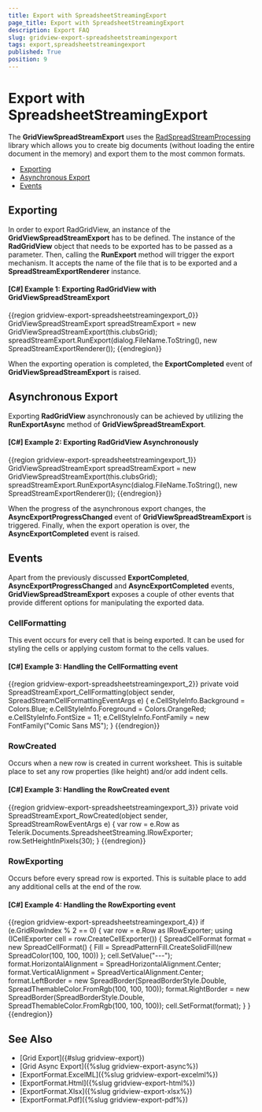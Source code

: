 ```yaml
---
title: Export with SpreadsheetStreamingExport
page_title: Export with SpreadsheetStreamingExport
description: Export FAQ
slug: gridview-export-spreadsheetstreamingexport
tags: export,spreadsheetstreamingexport
published: True
position: 9
---
```


# Export with SpreadsheetStreamingExport

The __GridViewSpreadStreamExport__ uses the [RadSpreadStreamProcessing](https://docs.telerik.com/devtools/document-processing/libraries/radspreadstreamprocessing/overview) library which allows you to create big documents (without loading the entire document in the memory) and export them to the most common formats. 

* [Exporting](#exporting)
* [Asynchronous Export](#asynchronous-export)
* [Events](#events)

## Exporting

In order to export RadGridView, an instance of the __GridViewSpreadStreamExport__ has to be defined. The instance of the __RadGridView__ object that needs to be exported has to be passed as a parameter. Then, calling the __RunExport__ method will trigger the export mechanism. It accepts the name of the file that is to be exported and a __SpreadStreamExportRenderer__ instance.

#### __[C#] Example 1: Exporting RadGridView with GridViewSpreadStreamExport__
{{region gridview-export-spreadsheetstreamingexport_0}}
	GridViewSpreadStreamExport spreadStreamExport = new GridViewSpreadStreamExport(this.clubsGrid);
	spreadStreamExport.RunExport(dialog.FileName.ToString(), new SpreadStreamExportRenderer());
{{endregion}}

When the exporting operation is completed, the __ExportCompleted__ event of __GridViewSpreadStreamExport__ is raised.

## Asynchronous Export

Exporting __RadGridView__ asynchronously can be achieved by utilizing the __RunExportAsync__ method of __GridViewSpreadStreamExport__. 

#### __[C#] Example 2: Exporting RadGridView Asynchronously__
{{region gridview-export-spreadsheetstreamingexport_1}}
	GridViewSpreadStreamExport spreadStreamExport = new GridViewSpreadStreamExport(this.clubsGrid);
	spreadStreamExport.RunExportAsync(dialog.FileName.ToString(), new SpreadStreamExportRenderer());
{{endregion}}

When the progress of the asynchronous export changes, the __AsyncExportProgressChanged__ event of __GridViewSpreadStreamExport__ is triggered. Finally, when the export operation is over, the __AsyncExportCompleted__ event is raised.

## Events

Apart from the previously discussed __ExportCompleted__, __AsyncExportProgressChanged__ and __AsyncExportCompleted__ events, __GridViewSpreadStreamExport__ exposes a couple of other events that provide different options for manipulating the exported data.

### CellFormatting

This event occurs for every cell that is being exported. It can be used for styling the cells or applying custom format to the cells values.

#### __[C#] Example 3: Handling the CellFormatting event__
{{region gridview-export-spreadsheetstreamingexport_2}}
	 private void SpreadStreamExport_CellFormatting(object sender, SpreadStreamCellFormattingEventArgs e)
		{
			e.CellStyleInfo.Background = Colors.Blue;
			e.CellStyleInfo.Foreground = Colors.OrangeRed;
			e.CellStyleInfo.FontSize = 11;
			e.CellStyleInfo.FontFamily = new FontFamily("Comic Sans MS");
		}
{{endregion}}

### RowCreated

Occurs when a new row is created in current worksheet. This is suitable place to set any row properties (like height) and/or add indent cells.

#### __[C#] Example 3: Handling the RowCreated event__
{{region gridview-export-spreadsheetstreamingexport_3}}
	 private void SpreadStreamExport_RowCreated(object sender, SpreadStreamRowEventArgs e)
        {
            var row = e.Row as Telerik.Documents.SpreadsheetStreaming.IRowExporter;
            row.SetHeightInPixels(30);
        }
{{endregion}}

### RowExporting

Occurs before every spread row is exported. This is suitable place to add any additional cells at the end of the row.

#### __[C#] Example 4: Handling the RowExporting event__
{{region gridview-export-spreadsheetstreamingexport_4}}
	if (e.GridRowIndex % 2 == 0)
            {
                var row = e.Row as IRowExporter;
                using (ICellExporter cell = row.CreateCellExporter())
                {
                    SpreadCellFormat format = new SpreadCellFormat()
                    {
                        Fill = SpreadPatternFill.CreateSolidFill(new SpreadColor(100, 100, 100))
                    };
                    cell.SetValue("---");
                    format.HorizontalAlignment = SpreadHorizontalAlignment.Center;
                    format.VerticalAlignment = SpreadVerticalAlignment.Center;
                    format.LeftBorder = new SpreadBorder(SpreadBorderStyle.Double, SpreadThemableColor.FromRgb(100, 100, 100));
                    format.RightBorder = new SpreadBorder(SpreadBorderStyle.Double, SpreadThemableColor.FromRgb(100, 100, 100));
                    cell.SetFormat(format);
                }
            }
{{endregion}}

## See Also

 * [Grid Export]({#slug gridview-export})
 * [Grid Async Export]({%slug gridview-export-async%})
 * [ExportFormat.ExcelML]({%slug gridview-export-excelml%})
 * [ExportFormat.Html]({%slug gridview-export-html%}) 
 * [ExportFormat.Xlsx]({%slug gridview-export-xlsx%}) 
 * [ExportFormat.Pdf]({%slug gridview-export-pdf%})